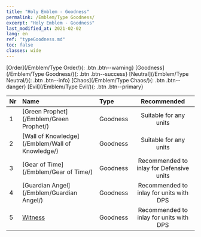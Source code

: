 ```yaml
---
title: "Holy Emblem - Goodness"
permalink: /Emblem/Type Goodness/
excerpt: "Holy Emblem - Goodness"
last_modified_at: 2021-02-02
lang: en
ref: "typeGoodness.md"
toc: false
classes: wide
---
```


  [Order](/Emblem/Type Order/){: .btn .btn--warning}   [Goodness](/Emblem/Type Goodness/){: .btn .btn--success}   [Neutral](/Emblem/Type Neutral/){: .btn .btn--info}   [Chaos](/Emblem/Type Chaos/){: .btn .btn--danger}   [Evil](/Emblem/Type Evil/){: .btn .btn--primary} 

  |  Nr  |             Name            |    Type    |   Recommended   |
  |:-----|:----------------------------|:-----------|:---------------:|
  | 1 | [Green Prophet](/Emblem/Green Prophet/) | Goodness | Suitable for any units | 
  | 2 | [Wall of Knowledge](/Emblem/Wall of Knowledge/) | Goodness | Suitable for any units | 
  | 3 | [Gear of Time](/Emblem/Gear of Time/) | Goodness | Recommended to inlay for Defensive units | 
  | 4 | [Guardian Angel](/Emblem/Guardian Angel/) | Goodness | Recommended to inlay for units with DPS | 
  | 5 | [Witness](/Emblem/Witness/) | Goodness | Recommended to inlay for units with DPS | 

